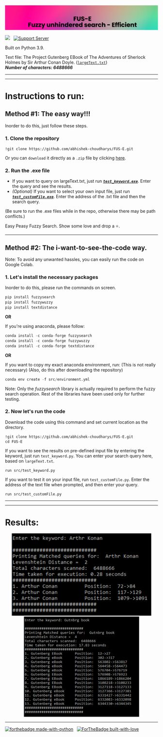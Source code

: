 ![](https://github.com/abhishek-choudharys/FUS-E/blob/main/imgs/banner.png?raw=true)

![](https://estruyf-github.azurewebsites.net/api/VisitorHit?user=abhishek-choudharysf&repo=FUS-E&countColorcountColor&countColor=%237B1EEA) &nbsp; [![Support Server](https://img.shields.io/discord/591914197219016707.svg?label=Discord&logo=Discord&colorB=7289da&style=for-the-badge)](https://discord.gg/vwm8YNFCy8)





Built on Python 3.9.

Text file: The Project Gutenberg EBook of The Adventures of Sherlock Holmes by Sir Arthur Conan Doyle. (<a href="https://github.com/abhishek-choudharys/FUS-E/blob/main/largeText.txt">``` largeText.txt ```</a>)
<br>
**_Number of characters: 6488666_**

---
---
# Instructions to run:

## Method #1: The easy way!!!
Inorder to do this, just follow these steps.

### 1. Clone the repository
``` 
!git clone https://github.com/abhishek-choudharys/FUS-E.git
```
Or you can ```download``` it directly as a ```.zip``` file by clicking <a href = "https://github.com/abhishek-choudharys/FUS-E/archive/refs/heads/main.zip">here</a>.

### 2. Run the .exe file

- If you want to query on largeText.txt, just run <a href="https://github.com/abhishek-choudharys/FUS-E/blob/main/test_keyword.exe">**_``` test_keyword.exe ```_**</a>. Enter the query and see the results.
- _(Optional)_ If you want to select your own input file, just run <a href="https://github.com/abhishek-choudharys/FUS-E/blob/main/test_customFile.exe">**_``` test_customFile.exe ```_**</a>. Enter the address of the .txt file and then the search query.

(Be sure to run the .exe files while in the repo, otherwise there may be path conflicts.)

Easy Peasy Fuzzy Search. Show some love and drop a ⭐.

---
## Method #2: The i-want-to-see-the-code way.

Note: To avoid any unwanted hassles, you can easily run the code on Google Colab.

### 1. Let's install the necessary packages
Inorder to do this, please run the commands on screen.

``` python
pip install fuzzysearch
pip install fuzzywuzzy
pip install textdistance
```
**OR**

If you're using anaconda, please follow:

``` python
conda install -c conda-forge fuzzysearch
conda install -c conda-forge fuzzywuzzy
conda install -c conda-forge textdistance
```
**OR**

If you want to copy my exact anaconda environment, run: 
(This is not really necessary)
(Also, do this after downloading the repository)
``` python
conda env create -f src/environment.yml
```


Note: Only the _fuzzysearch_ library is actually required to perform the fuzzy search operation. Rest of the libraries have been used only for further testing.

### 2. Now let's run the code

Download the code using this command and set current location as the directory.
``` 
!git clone https://github.com/abhishek-choudharys/FUS-E.git
cd FUS-E
```

If you want to see the results on pre-defined input file by entering the keyword, just run ``` test_keyword.py ```.
You can enter your search query here, based on ``` largeText.txt ```.
``` 
run src/test_keyword.py
```

If you want to test it on your input file, run ``` test_customFile.py ```.
Enter the address of the text file when prompted, and then enter your query.
``` 
run src/test_customFile.py
```

---
---
# Results:

<p align="center"> 
  <img src="https://github.com/abhishek-choudharys/FUS-E/blob/main/results/result1.png?raw=true" alt="Result 2" width="460" />
  <img src="https://github.com/abhishek-choudharys/FUS-E/blob/main/results/result2.png?raw=true" alt="Result 2" width="380"/>
  
</p>

---
[![forthebadge made-with-python](http://ForTheBadge.com/images/badges/made-with-python.svg)](https://www.python.org/) &nbsp; [![ForTheBadge built-with-love](http://ForTheBadge.com/images/badges/built-with-love.svg)](https://gitHub.com/abhishek-choudharys/)

